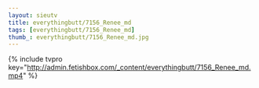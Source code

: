 ```yaml
--- 
layout: sieutv
title: everythingbutt/7156_Renee_md
tags: [everythingbutt/7156_Renee_md]
thumb_: everythingbutt/7156_Renee_md.jpg
---
```

{% include tvpro key="http://admin.fetishbox.com/_content/everythingbutt/7156_Renee_md.mp4" %} 
